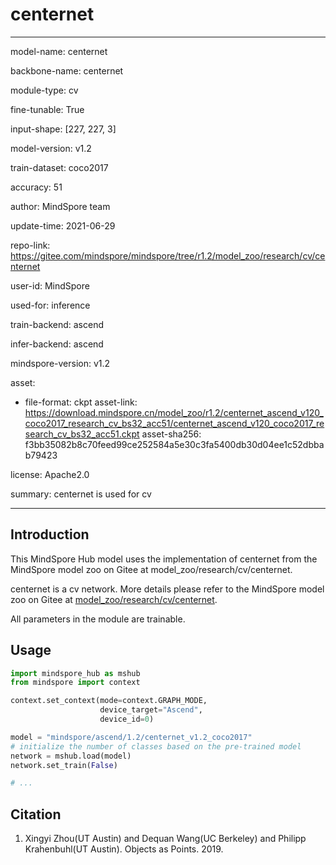 # centernet

---

model-name: centernet

backbone-name: centernet

module-type: cv

fine-tunable: True

input-shape: [227, 227, 3]

model-version: v1.2

train-dataset: coco2017

accuracy: 51

author: MindSpore team

update-time: 2021-06-29

repo-link: <https://gitee.com/mindspore/mindspore/tree/r1.2/model_zoo/research/cv/centernet>

user-id: MindSpore

used-for: inference

train-backend: ascend

infer-backend: ascend

mindspore-version: v1.2

asset:

-
    file-format: ckpt
    asset-link: <https://download.mindspore.cn/model_zoo/r1.2/centernet_ascend_v120_coco2017_research_cv_bs32_acc51/centernet_ascend_v120_coco2017_research_cv_bs32_acc51.ckpt>
    asset-sha256: f3bb35082b8c70feed99ce252584a5e30c3fa5400db30d04ee1c52dbbab79423

license: Apache2.0

summary: centernet is used for cv

---

## Introduction

This MindSpore Hub model uses the implementation of centernet from the MindSpore model zoo on Gitee at model_zoo/research/cv/centernet.

centernet is a cv network. More details please refer to the MindSpore model zoo on Gitee at [model_zoo/research/cv/centernet](https://gitee.com/mindspore/mindspore/blob/r1.2/model_zoo/research/cv/centernet/README.md).

All parameters in the module are trainable.

## Usage

```python
import mindspore_hub as mshub
from mindspore import context

context.set_context(mode=context.GRAPH_MODE,
                    device_target="Ascend",
                    device_id=0)

model = "mindspore/ascend/1.2/centernet_v1.2_coco2017"
# initialize the number of classes based on the pre-trained model
network = mshub.load(model)
network.set_train(False)

# ...
```

## Citation

1. Xingyi Zhou(UT Austin) and Dequan Wang(UC Berkeley) and Philipp Krahenbuhl(UT Austin). Objects as Points. 2019.
